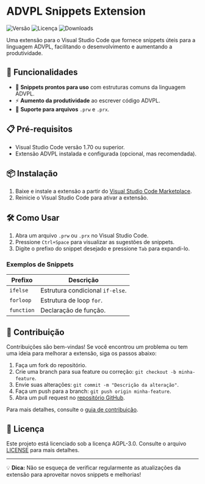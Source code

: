 # ADVPL Snippets Extension

![Versão](https://img.shields.io/badge/versão-1.8.1-blue)
![Licença](https://img.shields.io/badge/licença-AGPL--3.0-green)
![Downloads](https://img.shields.io/visual-studio-marketplace/d/felipednegredo.advpl-devtools)

Uma extensão para o Visual Studio Code que fornece snippets úteis para a linguagem ADVPL, facilitando o desenvolvimento e aumentando a produtividade.

## 🚀 Funcionalidades

- 📌 **Snippets prontos para uso** com estruturas comuns da linguagem ADVPL.
- ⚡ **Aumento da produtividade** ao escrever código ADVPL.
- 📂 **Suporte para arquivos** `.prw` e `.prx`.

## 📋 Pré-requisitos

- Visual Studio Code versão 1.70 ou superior.
- Extensão ADVPL instalada e configurada (opcional, mas recomendada).

## 📦 Instalação

1. Baixe e instale a extensão a partir do [Visual Studio Code Marketplace](https://marketplace.visualstudio.com/).
2. Reinicie o Visual Studio Code para ativar a extensão.

## 🛠️ Como Usar

1. Abra um arquivo `.prw` ou `.prx` no Visual Studio Code.
2. Pressione `Ctrl+Space` para visualizar as sugestões de snippets.
3. Digite o prefixo do snippet desejado e pressione `Tab` para expandi-lo.

### Exemplos de Snippets

| Prefixo       | Descrição                     |
|---------------|-------------------------------|
| `ifelse`      | Estrutura condicional `if-else`. |
| `forloop`     | Estrutura de loop `for`.      |
| `function`    | Declaração de função.         |

## 🤝 Contribuição

Contribuições são bem-vindas! Se você encontrou um problema ou tem uma ideia para melhorar a extensão, siga os passos abaixo:

1. Faça um fork do repositório.
2. Crie uma branch para sua feature ou correção: `git checkout -b minha-feature`.
3. Envie suas alterações: `git commit -m "Descrição da alteração"`.
4. Faça um push para a branch: `git push origin minha-feature`.
5. Abra um pull request no [repositório GitHub](https://github.com/felipe_dnegredo/advpl-snippets).

Para mais detalhes, consulte o [guia de contribuição](CONTRIBUTING.md).

## 📄 Licença

Este projeto está licenciado sob a licença AGPL-3.0. Consulte o arquivo [LICENSE](LICENSE) para mais detalhes.

---

💡 **Dica:** Não se esqueça de verificar regularmente as atualizações da extensão para aproveitar novos snippets e melhorias!